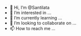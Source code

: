 - 👋 Hi, I’m @Santilata
- 👀 I’m interested in ...
- 🌱 I’m currently learning ...
- 💞️ I’m looking to collaborate on ...
- 📫 How to reach me ...

<!---
Santilata/Santilata is a ✨ special ✨ repository because its `README.md` (this file) appears on your GitHub profile.
You can click the Preview link to take a look at your changes.
--->
